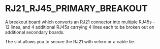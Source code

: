 # RJ21_RJ45_PRIMARY_BREAKOUT

A breakout board which converts an RJ21 connector into multiple RJ45s - 12 lines, and 4 additional RJ45s carrying 4 lines each to be broken out on additional secondary boards.

The slot allows you to secure the RJ21 with velcro or a cable tie.
